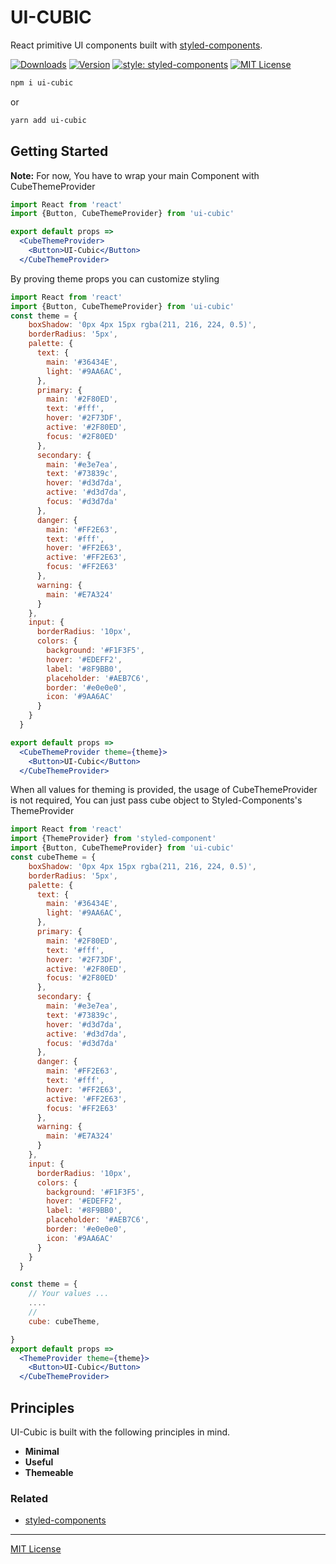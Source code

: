 

# UI-CUBIC

React primitive UI components built with [styled-components][].

[![Downloads][downloads-badge]][npm]
[![Version][version-badge]][npm]
[![style: styled-components](https://img.shields.io/badge/style-%F0%9F%92%85%20styled--components-orange.svg?colorB=daa357&colorA=db748e)](https://github.com/styled-components/styled-components)
[![MIT License][license-badge]](LICENSE.md)


[downloads-badge]: https://flat.badgen.net/npm/dw/ui-cubic
[version-badge]: https://flat.badgen.net/npm/v/ui-cubic
[license-badge]: https://flat.badgen.net/badge/license/MIT/blue
[npm]: https://npmjs.com/package/ui-cubic

```sh
npm i ui-cubic
```
or 
```sh
yarn add ui-cubic
```

## Getting Started


**Note:** For now, You have to wrap your main Component with CubeThemeProvider


```jsx
import React from 'react'
import {Button, CubeThemeProvider} from 'ui-cubic'

export default props =>
  <CubeThemeProvider>
    <Button>UI-Cubic</Button>
  </CubeThemeProvider>
```


By proving theme props you can customize styling


```jsx
import React from 'react'
import {Button, CubeThemeProvider} from 'ui-cubic'
const theme = {
    boxShadow: '0px 4px 15px rgba(211, 216, 224, 0.5)',
    borderRadius: '5px',
    palette: {
      text: {
        main: '#36434E',
        light: '#9AA6AC',
      },
      primary: {
        main: '#2F80ED',
        text: '#fff',
        hover: '#2F73DF',
        active: '#2F80ED',
        focus: '#2F80ED'
      },
      secondary: {
        main: '#e3e7ea',
        text: '#73839c',
        hover: '#d3d7da',
        active: '#d3d7da',
        focus: '#d3d7da'
      },
      danger: {
        main: '#FF2E63',
        text: '#fff',
        hover: '#FF2E63',
        active: '#FF2E63',
        focus: '#FF2E63'
      },
      warning: {
        main: '#E7A324'
      }
    },
    input: {
      borderRadius: '10px',
      colors: {
        background: '#F1F3F5',
        hover: '#EDEFF2',
        label: '#8F9BB0',
        placeholder: '#AEB7C6',
        border: '#e0e0e0',
        icon: '#9AA6AC'
      }
    }
  }

export default props =>
  <CubeThemeProvider theme={theme}>
    <Button>UI-Cubic</Button>
  </CubeThemeProvider>
```



When all values for theming is provided, the usage of CubeThemeProvider is not required,
You can just pass cube object to Styled-Components's ThemeProvider


```jsx
import React from 'react'
import {ThemeProvider} from 'styled-component'
import {Button, CubeThemeProvider} from 'ui-cubic'
const cubeTheme = {
    boxShadow: '0px 4px 15px rgba(211, 216, 224, 0.5)',
    borderRadius: '5px',
    palette: {
      text: {
        main: '#36434E',
        light: '#9AA6AC',
      },
      primary: {
        main: '#2F80ED',
        text: '#fff',
        hover: '#2F73DF',
        active: '#2F80ED',
        focus: '#2F80ED'
      },
      secondary: {
        main: '#e3e7ea',
        text: '#73839c',
        hover: '#d3d7da',
        active: '#d3d7da',
        focus: '#d3d7da'
      },
      danger: {
        main: '#FF2E63',
        text: '#fff',
        hover: '#FF2E63',
        active: '#FF2E63',
        focus: '#FF2E63'
      },
      warning: {
        main: '#E7A324'
      }
    },
    input: {
      borderRadius: '10px',
      colors: {
        background: '#F1F3F5',
        hover: '#EDEFF2',
        label: '#8F9BB0',
        placeholder: '#AEB7C6',
        border: '#e0e0e0',
        icon: '#9AA6AC'
      }
    }
  }

const theme = {
    // Your values ...
    .... 
    //
    cube: cubeTheme,

}
export default props =>
  <ThemeProvider theme={theme}>
    <Button>UI-Cubic</Button>
  </CubeThemeProvider>
```

## Principles

UI-Cubic is built with the following principles in mind.

- **Minimal**
- **Useful**
- **Themeable**

### Related

- [styled-components][]


[styled-components]: https://github.com/styled-components/styled-components


---

[MIT License](LICENSE.md)
